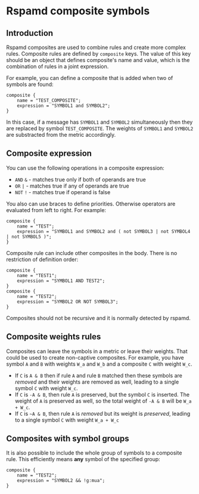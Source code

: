# Rspamd composite symbols

## Introduction

Rspamd composites are used to combine rules and create more complex rules.
Composite rules are defined by `composite` keys. The value of this key should be
an object that defines composite's name and value, which is the combination of rules
in a joint expression.

For example, you can define a composite that is added when two of symbols are found:

~~~nginx
composite {
	name = "TEST_COMPOSITE";
	expression = "SYMBOL1 and SYMBOL2";
}
~~~

In this case, if a message has `SYMBOL1` and `SYMBOL2` simultaneously then they are replaced by
symbol `TEST_COMPOSITE`. The weights of `SYMBOL1` and `SYMBOL2` are substracted from the metric
accordingly.

## Composite expression

You can use the following operations in a composite expression:

* `AND` `&` - matches true only if both of operands are true
* `OR` `|` - matches true if any of operands are true
* `NOT` `!` - matches true if operand is false

You also can use braces to define priorities. Otherwise operators are evaluated from left to right.
For example:

~~~nginx
composite {
    name = "TEST";
    expression = "SYMBOL1 and SYMBOL2 and ( not SYMBOL3 | not SYMBOL4 | not SYMBOL5 )";
}
~~~

Composite rule can include other composites in the body. There is no restriction of definition order:
~~~nginx
composite {
    name = "TEST1";
    expression = "SYMBOL1 AND TEST2";
}
composite {
    name = "TEST2";
    expression = "SYMBOL2 OR NOT SYMBOL3";
}
~~~

Composites should not be recursive and it is normally detected by rspamd.

## Composite weights rules
Composites can leave the symbols in a metric or leave their weights. That could be used to create
non-captive composites.
For example, you have symbol `A` and `B` with weights `W_a` and `W_b` and a composite `C` with weight `W_c`.

* If `C` is `A & B` then if rule `A` and rule `B` matched then these symbols are *removed* and their weights are removed as well, leading to a single symbol `C` with weight `W_c`.
* If `C` is `-A & B`, then rule `A` is preserved, but the symbol `C` is inserted. The weight of `A` is preserved as well, so the total weight of `-A & B` will be `W_a + W_c`.
* If `C` is `~A & B`, then rule `A` is *removed* but its weight is *preserved*, leading to a single symbol `C` with weight `W_a + W_c`

## Composites with symbol groups

It is also possible to include the whole group of symbols to a composite rule. This
efficiently means **any** symbol of the specified group:

~~~nginx
composite {
    name = "TEST2";
    expression = "SYMBOL2 && !g:mua";
}
~~~